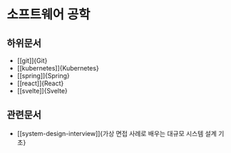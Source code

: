 # 소프트웨어 공학

## 하위문서

* [[git]]{Git}
* [[kubernetes]]{Kubernetes}
* [[spring]]{Spring}
* [[react]]{React}
* [[svelte]]{Svelte}

## 관련문서

* [[system-design-interview]]{가상 면접 사례로 배우는 대규모 시스템 설계 기초}
